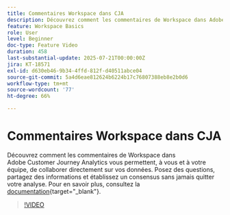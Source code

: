 ```yaml
---
title: Commentaires Workspace dans CJA
description: Découvrez comment les commentaires de Workspace dans Adobe Customer Journey Analytics vous permettent, à vous et à votre équipe, de collaborer directement sur vos données. Posez des questions, partagez des informations et établissez un consensus sans jamais quitter votre analyse.
feature: Workspace Basics
role: User
level: Beginner
doc-type: Feature Video
duration: 458
last-substantial-update: 2025-07-21T00:00:00Z
jira: KT-18571
exl-id: d630eb46-9b34-4ffd-812f-d40511abce04
source-git-commit: 5a4d6eae812624b6224b17c76807388eb8e2b0d6
workflow-type: tm+mt
source-wordcount: '77'
ht-degree: 66%

---
```


# Commentaires Workspace dans CJA

Découvrez comment les commentaires de Workspace dans Adobe Customer Journey Analytics vous permettent, à vous et à votre équipe, de collaborer directement sur vos données. Posez des questions, partagez des informations et établissez un consensus sans jamais quitter votre analyse. Pour en savoir plus, consultez la [documentation](https://experienceleague.adobe.com/fr/docs/analytics-platform/using/cja-workspace/build-workspace-project/comment-projects){target="_blank"}.

>[!VIDEO](https://video.tv.adobe.com/v/3469448/?learn=on&enablevpops&captions=fre_fr)

